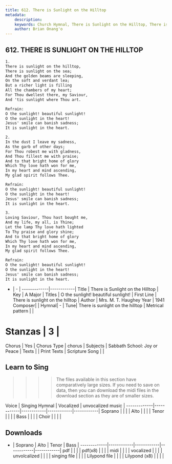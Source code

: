 ```yaml
---
title: 612. There is Sunlight on the Hilltop
metadata:
    description: 
    keywords: Church Hymnal, There is Sunlight on the Hilltop, There is sunlight on the hilltop, O the sunlight! beautiful sunlight!
    author: Brian Onang'o
---
```



## 612. THERE IS SUNLIGHT ON THE HILLTOP

```txt
1.
There is sunlight on the hilltop, 
There is sunlight on the sea; 
And the golden beams are sleeping, 
On the soft and verdant lea; 
But a richer light is filling 
All the chambers of my heart; 
For Thou dwellest there, my Saviour, 
And 'tis sunlight where Thou art. 

Refrain:
O the sunlight! beautiful sunlight! 
O the sunlight in the heart! 
Jesus' smile can banish sadness; 
It is sunlight in the heart. 

2.
In the dust I leave my sadness, 
As the garb of other days; 
For Thou robest me with gladness, 
And Thou fillest me with praise; 
And to that bright home of glory 
Which Thy love hath won for me, 
In my heart and mind ascending, 
My glad spirit follows Thee. 

Refrain:
O the sunlight! beautiful sunlight! 
O the sunlight in the heart! 
Jesus' smile can banish sadness; 
It is sunlight in the heart. 

3.
Loving Saviour, Thou hast bought me, 
And my life, my all, is Thine; 
Let the lamp Thy love hath lighted 
To Thy praise and glory shine; 
And to that bright home of glory 
Which Thy love hath won for me, 
In my heart and mind ascending, 
My glad spirit follows Thee.

Refrain:
O the sunlight! beautiful sunlight! 
O the sunlight in the heart! 
Jesus' smile can banish sadness; 
It is sunlight in the heart. 

```

- |   -  |
-------------|------------|
Title | There is Sunlight on the Hilltop |
Key | A Major |
Titles | O the sunlight! beautiful sunlight! |
First Line | There is sunlight on the hilltop |
Author | Mrs. M. T. Haughey
Year | 1941
Composer|  |
Hymnal|  - |
Tune| There is sunlight on the hilltop |
Metrical pattern | |
# Stanzas | 3 |
Chorus | Yes |
Chorus Type | chorus |
Subjects | Sabbath School: Joy or Peace |
Texts |  |
Print Texts | 
Scripture Song |  |
  
## Learn to Sing

>>>> The files available in this section have comparatively large sizes. If you need to save on data, then you can download the midi files in the download section as they are of smaller sizes.

Voice |  Singing Hymnal | Vocalized | unvocalized music |
-------------|------------|------------|------------|------------|
Soprano | | | |
Alto | | | |
Tenor | | | |
Bass | | | |
Choir | | | |

## Downloads

- |  Soprano | Alto | Tenor | Bass |
-------------|------------|------------|------------|------------|
pdf | | | |
pdf(x8) | | | |
midi | | | |
vocalized | | | |
unvolcalized | | | |
singing file | | | |
Lilypond file | | | |
Lilypond (x8) | | | |
  